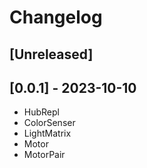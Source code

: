 # Changelog

## [Unreleased]

## [0.0.1] - 2023-10-10

- HubRepl
- ColorSenser
- LightMatrix
- Motor
- MotorPair
